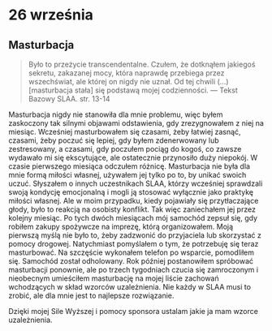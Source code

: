 
# 26 września

## Masturbacja

> Było to przeżycie transcendentalne. Czułem, że dotknąłem jakiegoś sekretu, zakazanej mocy, która naprawdę przebiega przez wszechświat, ale której on nigdy nie uznał. Od tej chwili (...) [masturbacja stała] się podstawą mojej codzienności. — Tekst Bazowy SLAA. str. 13-14

Masturbacja nigdy nie stanowiła dla mnie problemu, więc byłem zaskoczony tak silnymi objawami odstawienia, gdy zrezygnowałem z niej na miesiąc. Wcześniej masturbowałem się czasami, żeby łatwiej zasnąć, czasami, żeby poczuć się lepiej, gdy byłem zdenerwowany lub zestresowany, a czasami, gdy poczułem pociąg do kogoś, co zawsze wydawało mi się ekscytujące, ale ostatecznie przynosiło duży niepokój. W czasie pierwszego miesiąca odczułem różnicę. Masturbacja nie była dla mnie formą miłości własnej, używałem jej tylko po to, by unikać swoich uczuć. Słyszałem o innych uczestnikach SLAA, którzy wcześniej sprawdzali swoją kondycję emocjonalną i mogli ją stosować wyłącznie jako praktykę miłości własnej. Ale w moim przypadku, kiedy pojawiały się przytłaczające głody, było to reakcją na osobisty konflikt. Tak więc zaniechałem jej przez kolejny miesiąc. Po tych dwóch miesiącach mój samochód zepsuł się, gdy robiłem zakupy spożywcze na imprezę, którą organizowałem. Moją pierwszą myślą nie było to, żeby zadzwonić do przyjaciela lub skorzystać z pomocy drogowej. Natychmiast pomyślałem o tym, że potrzebuję się teraz masturbować. Na szczęście wykonałem telefon po wsparcie, pomodliłem się. Samochód został odholowany. Rok później postanowiłem spróbować masturbacji ponownie, ale po trzech tygodniach czucia się zamroczonym i nieobecnym umieściłem masturbację na mojej liście zachowań wchodzących w skład wzorców uzależnienia. Nie każdy w SLAA musi to zrobić, ale dla mnie jest to najlepsze rozwiązanie.

Dzięki mojej Sile Wyższej i pomocy sponsora ustalam jakie ja mam wzorce uzależnienia.
